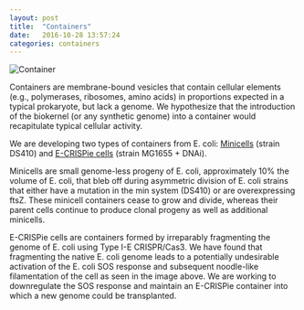 ```yaml
---
layout: post
title:  "Containers"
date:   2016-10-28 13:57:24
categories: containers
---
```

![Container](https://buildacell.io/engineering/images/Figure2-Containers.png)

Containers are membrane-bound vesicles that contain cellular elements (e.g., polymerases, ribosomes, amino acids) in proportions expected in a typical prokaryote, but lack a genome. We hypothesize that the introduction of the biokernel (or any synthetic genome) into a container would recapitulate typical cellular activity.

We are developing two types of containers from E. coli: [Minicells](http://buildacell.io/engineering/minicells/2016/10/28/containers-minicells.html) (strain DS410) and [E-CRISPie cells]() (strain MG1655 + DNAi).

Minicells are small genome-less progeny of E. coli, approximately 10% the volume of E. coli, that bleb off during asymmetric division of E. coli strains that either have a mutation in the min system (DS410) or are overexpressing ftsZ. These minicell containers cease to grow and divide, whereas their parent cells continue to produce clonal progeny as well as additional minicells.

E-CRISPie cells are containers formed by irreparably fragmenting the genome of E. coli using Type I-E CRISPR/Cas3. We have found that fragmenting the native E. coli genome leads to a potentially undesirable activation of the E. coli SOS response and subsequent noodle-like filamentation of the cell as seen in the image above. We are working to downregulate the SOS response and maintain an E-CRISPie container into which a new genome could be transplanted.


[^1]: Footnote one
